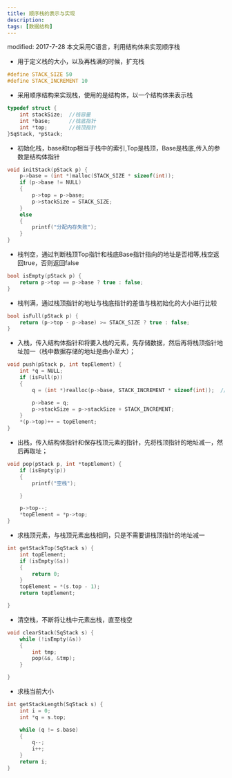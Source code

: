 ```yaml
---
title: 顺序栈的表示与实现
description:
tags: [数据结构]
---
```


modified: 2017-7-28
本文采用C语言，利用结构体来实现顺序栈

* 用于定义栈的大小，以及再栈满的时候，扩充栈

```c
#define STACK_SIZE 50
#define STACK_INCREMENT 10
```

* 采用顺序结构来实现栈，使用的是结构体，以一个结构体来表示栈

```c
typedef struct {
	int stackSize;  //栈容量
	int *base;      //栈底指针
	int *top;       //栈顶指针
}SqStack, *pStack;

```

* 初始化栈，base和top相当于栈中的索引,Top是栈顶，Base是栈底,传入的参数是结构体指针

```c
void initStack(pStack p) {
	p->base = (int *)malloc(STACK_SIZE * sizeof(int));
	if (p->base != NULL)
	{
		p->top = p->base;
		p->stackSize = STACK_SIZE;
	}
	else
	{
		printf("分配内存失败");
	}
}

```

* 栈判空，通过判断栈顶Top指针和栈底Base指针指向的地址是否相等,栈空返回true，否则返回false

```c
bool isEmpty(pStack p) {
	return p->top == p->base ? true : false;
}
```

* 栈判满，通过栈顶指针的地址与栈底指针的差值与栈初始化的大小进行比较

```c
bool isFull(pStack p) {
	return (p->top - p->base) >= STACK_SIZE ? true : false;
}

```

* 入栈，传入结构体指针和将要入栈的元素，先存储数据，然后再将栈顶指针地址加一（栈中数据存储的地址是由小至大）；

```c
void push(pStack p, int topElement) {
	int *q = NULL;
	if (isFull(p))
	{
		q = (int *)realloc(p->base, STACK_INCREMENT * sizeof(int));  // 重新调整内存块的大小

		p->base = q;
		p->stackSize = p->stackSize + STACK_INCREMENT;
	}
	*(p->top)++ = topElement;
}

```

* 出栈，传入结构体指针和保存栈顶元素的指针，先将栈顶指针的地址减一，然后再取址；

```c
void pop(pStack p, int *topElement) {
	if (isEmpty(p))
	{
		printf("空栈");

	}

	p->top--;
	*topElement = *p->top;
}


```

* 求栈顶元素，与栈顶元素出栈相同，只是不需要讲栈顶指针的地址减一

```c
int getStackTop(SqStack s) {
	int topElement;
	if (isEmpty(&s))
	{
		return 0;
	}
	topElement = *(s.top - 1);
	return topElement;

}

```

* 清空栈，不断将让栈中元素出栈，直至栈空

```c
void clearStack(SqStack s) {
	while (!isEmpty(&s))
	{
		int tmp;
		pop(&s, &tmp);
	}

}
```

* 求栈当前大小

```c
int getStackLength(SqStack s) {
	int i = 0;
	int *q = s.top;

	while (q != s.base)
	{
		q--;
		i++;
	}
	return i;
}
```

